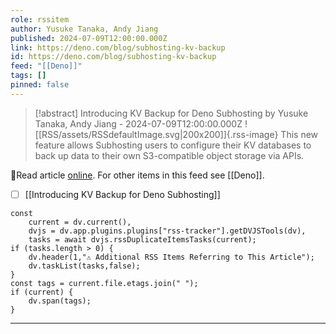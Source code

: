 ```yaml
---
role: rssitem
author: Yusuke Tanaka, Andy Jiang
published: 2024-07-09T12:00:00.000Z
link: https://deno.com/blog/subhosting-kv-backup
id: https://deno.com/blog/subhosting-kv-backup
feed: "[[Deno]]"
tags: []
pinned: false
---
```


> [!abstract] Introducing KV Backup for Deno Subhosting by Yusuke Tanaka, Andy Jiang - 2024-07-09T12:00:00.000Z
> ![[RSS/assets/RSSdefaultImage.svg|200x200]]{.rss-image}
> This new feature allows Subhosting users to configure their KV databases to back up data to their own S3-compatible object storage via APIs.

🔗Read article [online](https://deno.com/blog/subhosting-kv-backup). For other items in this feed see [[Deno]].

- [ ] [[Introducing KV Backup for Deno Subhosting]]

~~~dataviewjs
const
    current = dv.current(),
	dvjs = dv.app.plugins.plugins["rss-tracker"].getDVJSTools(dv),
	tasks = await dvjs.rssDuplicateItemsTasks(current);
if (tasks.length > 0) {
	dv.header(1,"⚠ Additional RSS Items Referring to This Article");
    dv.taskList(tasks,false);
}
const tags = current.file.etags.join(" ");
if (current) {
	dv.span(tags);
}
~~~

- - -
